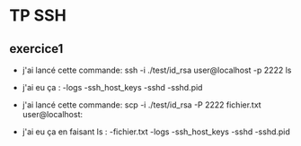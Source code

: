 # TP SSH
## exercice1
* j'ai lancé cette commande:  ssh -i ./test/id_rsa user@localhost -p 2222 ls
* j'ai eu ça :
    -logs
    -ssh_host_keys
    -sshd
    -sshd.pid
* j'ai lancé cette commande: scp -i ./test/id_rsa -P 2222 fichier.txt user@localhost:

* j'ai eu ça en faisant ls :
   -fichier.txt
   -logs
   -ssh_host_keys
   -sshd
   -sshd.pid 
